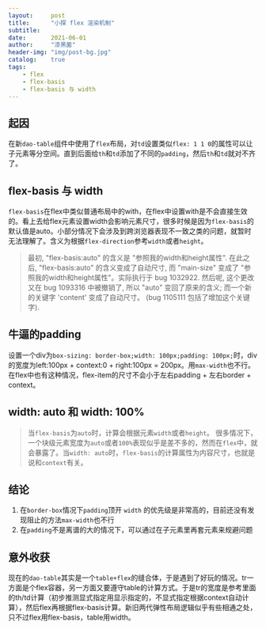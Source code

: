 ```yaml
---
layout:     post
title:      "小探 flex 渲染机制"
subtitle:   
date:       2021-06-01
author:     "漆黑菌"
header-img: "img/post-bg.jpg"
catalog:    true
tags:
    - flex
    - flex-basis
    - flex-basis 与 width
---
```


## 起因
在新`dao-table`组件中使用了`flex`布局，对`td`设置类似`flex: 1 1 0`的属性可以让子元素等分空间。直到后面给`th`和`td`添加了不同的`padding`，然后`th`和`td`就对不齐了。

## flex-basis 与 width
`flex-basis`在flex中类似普通布局中的with，在flex中设置with是不会直接生效的。看上去给flex元素设置width会影响元素尺寸，很多时候是因为`flex-basis`的默认值是auto。小部分情况下会涉及到跨浏览器表现不一致之类的问题，就暂时无法理解了。含义为根据`flex-direction`参考`width`或者`height`。

>最初, "flex-basis:auto" 的含义是 "参照我的width和height属性".
>在此之后, "flex-basis:auto" 的含义变成了自动尺寸, 而 "main-size" 变成了 "参照我的width和height属性"。实际执行于 bug 1032922.
>然后呢, 这个更改又在 bug 1093316 中被撤销了, 所以 "auto" 变回了原来的含义; 而一个新的关键字 'content' 变成了自动尺寸。 (bug 1105111 包括了增加这个关键字).

## 牛逼的padding
设置一个div为`box-sizing: border-box;width: 100px;padding: 100px;`时，div的宽度为left:100px + context:0 + right:100px = 200px。用`max-width`也不行。在flex中也有这种情况，flex-item的尺寸不会小于左右padding + 左右border + context。

## width: auto 和 width: 100%
>当`flex-basis`为`auto`时，计算会根据元素`width`或者`height`。
很多情况下，一个块级元素宽度为`auto`或者`100%`表现似乎是差不多的，然而在`flex`中，就会暴露了。当`width: auto`时，`flex-basis`的计算属性为内容尺寸，也就是说和`context`有关。

## 结论
1. 在`border-box`情况下`padding`顶开 `width` 的优先级是非常高的，目前还没有发现阻止的方法`max-width`也不行
2. 在`padding`不是离谱的大的情况下，可以通过在子元素里再套元素来规避问题

## 意外收获
现在的`dao-table`其实是一个`table+flex`的缝合体，于是遇到了好玩的情况。tr一方面是个flex容器，另一方面又要遵守table的计算方式。于是tr的宽度是参考里面的th/td计算（初步推测显式指定用显示指定的，不显式指定根据context自动计算），然后flex再根据flex-basis计算。新旧两代弹性布局逻辑似乎有些相通之处，只不过flex用flex-basis，table用width。
